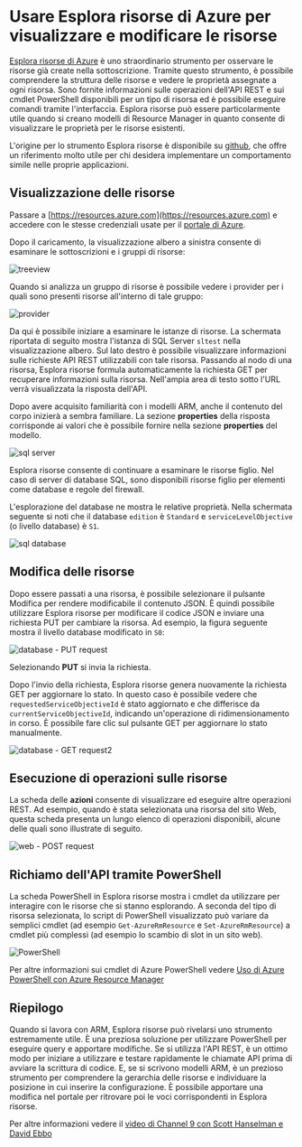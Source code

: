 <properties
   pageTitle="Esplora risorse di Azure | Microsoft Azure"
   description="Descrive Esplora risorse di Azure e come può essere usato per visualizzare e aggiornare le distribuzioni tramite Azure Resource Manager"
   services="azure-resource-manager"
   documentationCenter="na"
   authors="stuartleeks"
   manager="ankodu"
   editor=""/>

<tags
   ms.service="azure-resource-manager"
   ms.devlang="na"
   ms.topic="article"
   ms.tgt_pltfrm="na"
   ms.workload="na"
   ms.date="05/16/2016"
   ms.author="stuartle;tomfitz"/>

# Usare Esplora risorse di Azure per visualizzare e modificare le risorse
[Esplora risorse di Azure](https://resources.azure.com) è uno straordinario strumento per osservare le risorse già create nella sottoscrizione. Tramite questo strumento, è possibile comprendere la struttura delle risorse e vedere le proprietà assegnate a ogni risorsa. Sono fornite informazioni sulle operazioni dell'API REST e sui cmdlet PowerShell disponibili per un tipo di risorsa ed è possibile eseguire comandi tramite l'interfaccia. Esplora risorse può essere particolarmente utile quando si creano modelli di Resource Manager in quanto consente di visualizzare le proprietà per le risorse esistenti.

L'origine per lo strumento Esplora risorse è disponibile su [github](https://github.com/projectkudu/ARMExplorer), che offre un riferimento molto utile per chi desidera implementare un comportamento simile nelle proprie applicazioni.

## Visualizzazione delle risorse
Passare a [https://resources.azure.com](https://resources.azure.com) e accedere con le stesse credenziali usate per il [portale di Azure](https://portal.azure.com).

Dopo il caricamento, la visualizzazione albero a sinistra consente di esaminare le sottoscrizioni e i gruppi di risorse:

![treeview](./media/resource-manager-resource-explorer/are-01-treeview.png)

Quando si analizza un gruppo di risorse è possibile vedere i provider per i quali sono presenti risorse all'interno di tale gruppo:

![provider](./media/resource-manager-resource-explorer/are-02-treeview-providers.png)

Da qui è possibile iniziare a esaminare le istanze di risorse. La schermata riportata di seguito mostra l'istanza di SQL Server `sltest` nella visualizzazione albero. Sul lato destro è possibile visualizzare informazioni sulle richieste API REST utilizzabili con tale risorsa. Passando al nodo di una risorsa, Esplora risorse formula automaticamente la richiesta GET per recuperare informazioni sulla risorsa. Nell'ampia area di testo sotto l'URL verrà visualizzata la risposta dell'API.

Dopo avere acquisito familiarità con i modelli ARM, anche il contenuto del corpo inizierà a sembra familiare. La sezione **properties** della risposta corrisponde ai valori che è possibile fornire nella sezione **properties** del modello.

![sql server](./media/resource-manager-resource-explorer/are-03-sqlserver-with-response.png)

Esplora risorse consente di continuare a esaminare le risorse figlio. Nel caso di server di database SQL, sono disponibili risorse figlio per elementi come database e regole del firewall.

L'esplorazione del database ne mostra le relative proprietà. Nella schermata seguente si noti che il database `edition` è `Standard` e `serviceLevelObjective` (o livello database) è `S1`.

![sql database](./media/resource-manager-resource-explorer/are-04-database-get.png)

## Modifica delle risorse

Dopo essere passati a una risorsa, è possibile selezionare il pulsante Modifica per rendere modificabile il contenuto JSON. È quindi possibile utilizzare Esplora risorse per modificare il codice JSON e inviare una richiesta PUT per cambiare la risorsa. Ad esempio, la figura seguente mostra il livello database modificato in `S0`:

![database - PUT request](./media/resource-manager-resource-explorer/are-05-database-put.png)

Selezionando **PUT** si invia la richiesta.

Dopo l'invio della richiesta, Esplora risorse genera nuovamente la richiesta GET per aggiornare lo stato. In questo caso è possibile vedere che `requestedServiceObjectiveId` è stato aggiornato e che differisce da `currentServiceObjectiveId`, indicando un'operazione di ridimensionamento in corso. È possibile fare clic sul pulsante GET per aggiornare lo stato manualmente.

![database - GET request2](./media/resource-manager-resource-explorer/are-06-database-get2.png)

## Esecuzione di operazioni sulle risorse

La scheda delle **azioni** consente di visualizzare ed eseguire altre operazioni REST. Ad esempio, quando è stata selezionata una risorsa del sito Web, questa scheda presenta un lungo elenco di operazioni disponibili, alcune delle quali sono illustrate di seguito.

![web - POST request](./media/resource-manager-resource-explorer/are-web-post.png)

## Richiamo dell'API tramite PowerShell
La scheda PowerShell in Esplora risorse mostra i cmdlet da utilizzare per interagire con le risorse che si stanno esplorando. A seconda del tipo di risorsa selezionata, lo script di PowerShell visualizzato può variare da semplici cmdlet (ad esempio `Get-AzureRmResource` e `Set-AzureRmResource`) a cmdlet più complessi (ad esempio lo scambio di slot in un sito web).

![PowerShell](./media/resource-manager-resource-explorer/are-07-powershell.png)

Per altre informazioni sui cmdlet di Azure PowerShell vedere [Uso di Azure PowerShell con Azure Resource Manager](powershell-azure-resource-manager.md)

## Riepilogo
Quando si lavora con ARM, Esplora risorse può rivelarsi uno strumento estremamente utile. È una preziosa soluzione per utilizzare PowerShell per eseguire query e apportare modifiche. Se si utilizza l'API REST, è un ottimo modo per iniziare a utilizzare e testare rapidamente le chiamate API prima di avviare la scrittura di codice. E, se si scrivono modelli ARM, è un prezioso strumento per comprendere la gerarchia delle risorse e individuare la posizione in cui inserire la configurazione. È possibile apportare una modifica nel portale per ritrovare poi le voci corrispondenti in Esplora risorse.

Per altre informazioni vedere il [video di Channel 9 con Scott Hanselman e David Ebbo](https://channel9.msdn.com/Shows/Azure-Friday/Azure-Resource-Manager-Explorer-with-David-Ebbo)

<!---HONumber=AcomDC_0518_2016-->